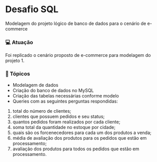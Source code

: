 
# Desafio SQL

Modelagem do projeto lógico de banco de dados para o cenário de e-commerce

### 💻 Atuação 
Foi replicado o cenário proposto de e-commerce para modelagem do projeto 1.

### 📝 Tópicos 
 - Modelagem de dados
 - Criação do banco de dados no MySQL
 - Criação das tabelas necessárias conforme modelo
 - Queries com as seguintes perguntas respondidas:

1. total do número de clientes;
2. clientes que possuem pedidos e seu status;
3. quantos pedidos foram realizados por cada cliente;
4. soma total da quantidade no estoque por cidade;
5. quais são os forcenecedores para cada um dos produtos a venda;
6. média de avaliação dos produtos para os pedidos que estão em processamento;
7. avaliação dos produtos para todos os pedidos que estão em processamento.
